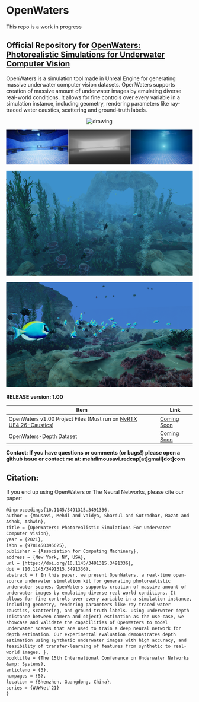 
# OpenWaters

This repo is a work in progress

## Official Repository for [OpenWaters: Photorealistic Simulations for Underwater Computer Vision](https://doi.org/10.1145/3491315.3491336)

OpenWaters is a simulation tool made in Unreal Engine for generating massive underwater computer vision datasets. OpenWaters supports creation of massive amount of underwater images by emulating diverse real-world conditions. It allows for fine controls over every variable in a simulation instance, including geometry, rendering parameters like ray-traced water caustics, scattering and ground-truth labels.

<p align="center">
  <img src="Assets/Demo.gif" alt="drawing" width="600"/>
</p>

<p align="center">
  <img src="Assets/Demo.png" alt="drawing" width="600"/>
</p>
<p align="center">
  
 <p align="center">
  <img src="Assets/Openw_1.png" alt="drawing" width="600"/>
</p>
  
     
 <p align="center">
  <img src="Assets/Openw_2.png" alt="drawing" width="600"/>
</p> 
  

**RELEASE version: 1.00**
    
 

|Item| Link |
|--|--|
| OpenWaters v1.00 Project Files (Must run on [NvRTX UE4.26-Caustics](https://lens.cs.gsu.edu/))| [Coming Soon](https://lens.cs.gsu.edu/) |
| OpenWaters-Depth Dataset | [Coming Soon](https://lens.cs.gsu.edu/) |
    

**Contact: 
If you have questions or comments (or bugs!) please open a github issue or contact me at:
mehdimousavi.redcap[at]gmail[dot]com**



## Citation:
If you end up using OpenWaters or The Neural Networks, please cite our paper: 

    @inproceedings{10.1145/3491315.3491336,
    author = {Mousavi, Mehdi and Vaidya, Shardul and Sutradhar, Razat and Ashok, Ashwin},
    title = {OpenWaters: Photorealistic Simulations For Underwater Computer Vision},
    year = {2021},
    isbn = {9781450395625},
    publisher = {Association for Computing Machinery},
    address = {New York, NY, USA},
    url = {https://doi.org/10.1145/3491315.3491336},
    doi = {10.1145/3491315.3491336},
    abstract = { In this paper, we present OpenWaters, a real-time open-source underwater simulation kit for generating photorealistic underwater scenes. OpenWaters supports creation of massive amount of underwater images by emulating diverse real-world conditions. It allows for fine controls over every variable in a simulation instance, including geometry, rendering parameters like ray-traced water caustics, scattering, and ground-truth labels. Using underwater depth (distance between camera and object) estimation as the use-case, we showcase and validate the capabilities of OpenWaters to model underwater scenes that are used to train a deep neural network for depth estimation. Our experimental evaluation demonstrates depth estimation using synthetic underwater images with high accuracy, and feasibility of transfer-learning of features from synthetic to real-world images. },
    booktitle = {The 15th International Conference on Underwater Networks &amp; Systems},
    articleno = {3},
    numpages = {5},
    location = {Shenzhen, Guangdong, China},
    series = {WUWNet'21}
    }


